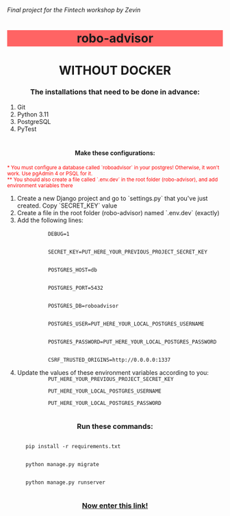 _Final project for the Fintech workshop by Zevin_
<style>
  h1, h3, h4 {
    text-align: center;
  }
</style>
<body>
  <h1 style="background-color: rgb(255, 100, 100); padding: 2px;">
    robo-advisor
  </h1>
  <!-- Without Docker -->
  <div>
    <h1>
      WITHOUT DOCKER
    </h1>
    <!-- Installation prerequisites -->
    <h3>
      The installations that need to be done in advance:
    </h3>
    <ol type="1">
      <li>
        Git
      </li>
      <li>
        Python 3.11
      </li>
      <li>
        PostgreSQL
      </li>
      <li>
        PyTest
      </li>
    </ol>
    <!-- Configurations -->
    <h4 style="padding-top: 20px;">
      Make these configurations:
    </h4>
    <small style="color: red;">
      * You must configure a database called `roboadvisor` in your postgres! Otherwise, it won't work. Use pgAdmin 4 or PSQL for it.
      <br>
      ** You should also create a file called `.env.dev` in the root folder (robo-advisor), and add environment variables there
    </small>
    <ol type="1">
      <li>
        Create a new Django project and go to `settings.py` that you've just created. Copy `SECRET_KEY` value
      </li>
      <li>
        Create a file in the root folder (robo-advisor) named `.env.dev` (exactly)
      </li>
      <li>
        Add the following lines:
        <br>
        <code>
          DEBUG=1
          <br>
          SECRET_KEY=PUT_HERE_YOUR_PREVIOUS_PROJECT_SECRET_KEY
          <br>
          POSTGRES_HOST=db
          <br>
          POSTGRES_PORT=5432
          <br>
          POSTGRES_DB=roboadvisor
          <br>
          POSTGRES_USER=PUT_HERE_YOUR_LOCAL_POSTGRES_USERNAME
          <br>
          POSTGRES_PASSWORD=PUT_HERE_YOUR_LOCAL_POSTGRES_PASSWORD
          <br>
          CSRF_TRUSTED_ORIGINS=http://0.0.0.0:1337
        </code>
      </li>
      <li>
        Update the values of these environment variables according to you:
        <code>
          PUT_HERE_YOUR_PREVIOUS_PROJECT_SECRET_KEY
        </code>
        <code>
          PUT_HERE_YOUR_LOCAL_POSTGRES_USERNAME
        </code>
        <code>
          PUT_HERE_YOUR_LOCAL_POSTGRES_PASSWORD
        </code>
      </li>
    </ol>
    <!-- Commands -->
    <h3>
      Run these commands:
    </h3>
    <code>
      pip install -r requirements.txt
    </code>
    <br>
    <code>
      python manage.py migrate
    </code>
    <br>
    <code>
      python manage.py runserver
    </code>
    <a href="localhost:8000">
      <h3>
        Now enter this link!
      </h3>
    </a>
  </div>
  <!-- With Docker -->
</body>

